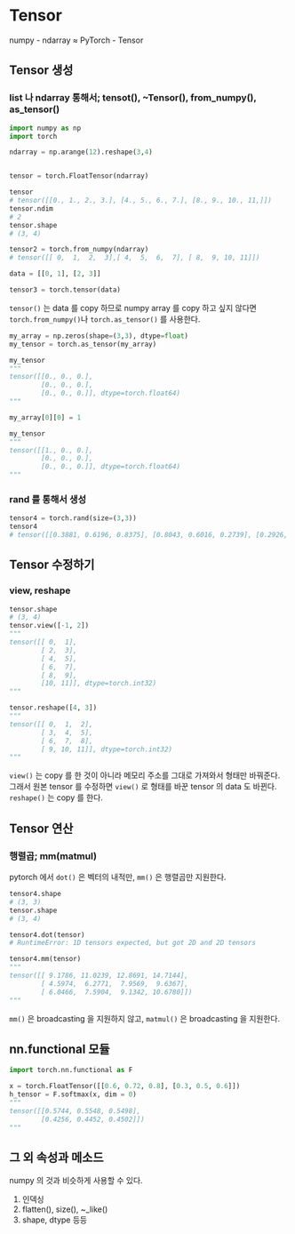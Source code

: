 # Tensor
numpy - ndarray $\approx$ PyTorch - Tensor
## Tensor 생성
### list 나 ndarray 통해서; tensot(), ~Tensor(), from_numpy(), as_tensor()
```python
import numpy as np
import torch

ndarray = np.arange(12).reshape(3,4)


tensor = torch.FloatTensor(ndarray)

tensor
# tensor([[0., 1., 2., 3.], [4., 5., 6., 7.], [8., 9., 10., 11,]])
tensor.ndim
# 2
tensor.shape
# (3, 4)

tensor2 = torch.from_numpy(ndarray)
# tensor([[ 0,  1,  2,  3],[ 4,  5,  6,  7], [ 8,  9, 10, 11]])

data = [[0, 1], [2, 3]]

tensor3 = torch.tensor(data)
```
`tensor()` 는 data 를 copy 하므로 numpy array 를 copy 하고 싶지 않다면 `torch.from_numpy()`나 `torch.as_tensor()` 를 사용한다.

```python
my_array = np.zeros(shape=(3,3), dtype=float)
my_tensor = torch.as_tensor(my_array)

my_tensor
"""
tensor([[0., 0., 0.],
        [0., 0., 0.],
        [0., 0., 0.]], dtype=torch.float64)
"""

my_array[0][0] = 1

my_tensor
"""
tensor([[1., 0., 0.],
        [0., 0., 0.],
        [0., 0., 0.]], dtype=torch.float64)
"""
```
### rand 를 통해서 생성
```python
tensor4 = torch.rand(size=(3,3))
tensor4
# tensor([[0.3881, 0.6196, 0.8375], [0.8043, 0.6016, 0.2739], [0.2926, 0.9907, 0.2605]])
```
## Tensor 수정하기

### view, reshape
```python
tensor.shape
# (3, 4)
tensor.view([-1, 2])
"""
tensor([[ 0,  1],
        [ 2,  3],
        [ 4,  5],
        [ 6,  7],
        [ 8,  9],
        [10, 11]], dtype=torch.int32)
"""

tensor.reshape([4, 3])
"""
tensor([[ 0,  1,  2],
        [ 3,  4,  5],
        [ 6,  7,  8],
        [ 9, 10, 11]], dtype=torch.int32)
"""
```
`view()` 는 copy 를 한 것이 아니라 메모리 주소를 그대로 가져와서 형태만 바꿔준다. 그래서 원본 tensor 를 수정하면 `view()` 로 형태를 바꾼 tensor 의 data 도 바뀐다.
`reshape()` 는 copy 를 한다.
## Tensor 연산
### 행렬곱; mm(matmul)
pytorch 에서 `dot()` 은 벡터의 내적만, `mm()` 은 행렬곱만 지원한다.
```python
tensor4.shape
# (3, 3)
tensor.shape
# (3, 4)

tensor4.dot(tensor)
# RuntimeError: 1D tensors expected, but got 2D and 2D tensors

tensor4.mm(tensor)
"""
tensor([[ 9.1786, 11.0239, 12.8691, 14.7144],
        [ 4.5974,  6.2771,  7.9569,  9.6367],
        [ 6.0466,  7.5904,  9.1342, 10.6780]])
"""
```
`mm()` 은 broadcasting 을 지원하지 않고, `matmul()` 은 broadcasting 을 지원한다.

## nn.functional 모듈
```python
import torch.nn.functional as F

x = torch.FloatTensor([[0.6, 0.72, 0.8], [0.3, 0.5, 0.6]])
h_tensor = F.softmax(x, dim = 0)
"""
tensor([[0.5744, 0.5548, 0.5498],
        [0.4256, 0.4452, 0.4502]])
"""
```

## 그 외 속성과 메소드
numpy 의 것과 비슷하게 사용할 수 있다.
1. 인덱싱
2. flatten(), size(), ~\_like()
3. shape, dtype
등등

